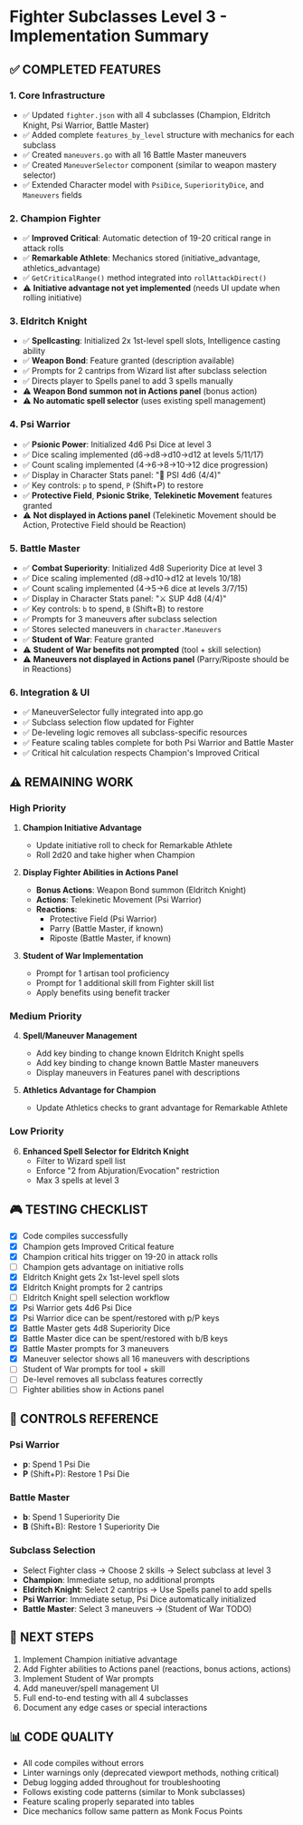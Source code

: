 # Fighter Subclasses Level 3 - Implementation Summary

## ✅ COMPLETED FEATURES

### 1. Core Infrastructure
- ✅ Updated `fighter.json` with all 4 subclasses (Champion, Eldritch Knight, Psi Warrior, Battle Master)
- ✅ Added complete `features_by_level` structure with mechanics for each subclass
- ✅ Created `maneuvers.go` with all 16 Battle Master maneuvers
- ✅ Created `ManeuverSelector` component (similar to weapon mastery selector)
- ✅ Extended Character model with `PsiDice`, `SuperiorityDice`, and `Maneuvers` fields

### 2. Champion Fighter
- ✅ **Improved Critical**: Automatic detection of 19-20 critical range in attack rolls
- ✅ **Remarkable Athlete**: Mechanics stored (initiative_advantage, athletics_advantage)
- ✅ `GetCriticalRange()` method integrated into `rollAttackDirect()`
- ⚠️ **Initiative advantage not yet implemented** (needs UI update when rolling initiative)

### 3. Eldritch Knight
- ✅ **Spellcasting**: Initialized 2x 1st-level spell slots, Intelligence casting ability
- ✅ **Weapon Bond**: Feature granted (description available)
- ✅ Prompts for 2 cantrips from Wizard list after subclass selection
- ✅ Directs player to Spells panel to add 3 spells manually
- ⚠️ **Weapon Bond summon not in Actions panel** (bonus action)
- ⚠️ **No automatic spell selector** (uses existing spell management)

### 4. Psi Warrior
- ✅ **Psionic Power**: Initialized 4d6 Psi Dice at level 3
- ✅ Dice scaling implemented (d6→d8→d10→d12 at levels 5/11/17)
- ✅ Count scaling implemented (4→6→8→10→12 dice progression)
- ✅ Display in Character Stats panel: "🧠 PSI 4d6 (4/4)"
- ✅ Key controls: `p` to spend, `P` (Shift+P) to restore
- ✅ **Protective Field**, **Psionic Strike**, **Telekinetic Movement** features granted
- ⚠️ **Not displayed in Actions panel** (Telekinetic Movement should be Action, Protective Field should be Reaction)

### 5. Battle Master
- ✅ **Combat Superiority**: Initialized 4d8 Superiority Dice at level 3
- ✅ Dice scaling implemented (d8→d10→d12 at levels 10/18)
- ✅ Count scaling implemented (4→5→6 dice at levels 3/7/15)
- ✅ Display in Character Stats panel: "⚔ SUP 4d8 (4/4)"
- ✅ Key controls: `b` to spend, `B` (Shift+B) to restore
- ✅ Prompts for 3 maneuvers after subclass selection
- ✅ Stores selected maneuvers in `character.Maneuvers`
- ✅ **Student of War**: Feature granted
- ⚠️ **Student of War benefits not prompted** (tool + skill selection)
- ⚠️ **Maneuvers not displayed in Actions panel** (Parry/Riposte should be in Reactions)

### 6. Integration & UI
- ✅ ManeuverSelector fully integrated into app.go
- ✅ Subclass selection flow updated for Fighter
- ✅ De-leveling logic removes all subclass-specific resources
- ✅ Feature scaling tables complete for both Psi Warrior and Battle Master
- ✅ Critical hit calculation respects Champion's Improved Critical

## ⚠️ REMAINING WORK

### High Priority
1. **Champion Initiative Advantage**
   - Update initiative roll to check for Remarkable Athlete
   - Roll 2d20 and take higher when Champion

2. **Display Fighter Abilities in Actions Panel**
   - **Bonus Actions**: Weapon Bond summon (Eldritch Knight)
   - **Actions**: Telekinetic Movement (Psi Warrior)
   - **Reactions**:
     - Protective Field (Psi Warrior)
     - Parry (Battle Master, if known)
     - Riposte (Battle Master, if known)

3. **Student of War Implementation**
   - Prompt for 1 artisan tool proficiency
   - Prompt for 1 additional skill from Fighter skill list
   - Apply benefits using benefit tracker

### Medium Priority
4. **Spell/Maneuver Management**
   - Add key binding to change known Eldritch Knight spells
   - Add key binding to change known Battle Master maneuvers
   - Display maneuvers in Features panel with descriptions

5. **Athletics Advantage for Champion**
   - Update Athletics checks to grant advantage for Remarkable Athlete

### Low Priority
6. **Enhanced Spell Selector for Eldritch Knight**
   - Filter to Wizard spell list
   - Enforce "2 from Abjuration/Evocation" restriction
   - Max 3 spells at level 3

## 🎮 TESTING CHECKLIST

- [x] Code compiles successfully
- [x] Champion gets Improved Critical feature
- [x] Champion critical hits trigger on 19-20 in attack rolls
- [ ] Champion gets advantage on initiative rolls
- [x] Eldritch Knight gets 2x 1st-level spell slots
- [x] Eldritch Knight prompts for 2 cantrips
- [ ] Eldritch Knight spell selection workflow
- [x] Psi Warrior gets 4d6 Psi Dice
- [x] Psi Warrior dice can be spent/restored with p/P keys
- [x] Battle Master gets 4d8 Superiority Dice
- [x] Battle Master dice can be spent/restored with b/B keys
- [x] Battle Master prompts for 3 maneuvers
- [x] Maneuver selector shows all 16 maneuvers with descriptions
- [ ] Student of War prompts for tool + skill
- [ ] De-level removes all subclass features correctly
- [ ] Fighter abilities show in Actions panel

## 📝 CONTROLS REFERENCE

### Psi Warrior
- **p**: Spend 1 Psi Die
- **P** (Shift+P): Restore 1 Psi Die

### Battle Master
- **b**: Spend 1 Superiority Die
- **B** (Shift+B): Restore 1 Superiority Die

### Subclass Selection
- Select Fighter class → Choose 2 skills → Select subclass at level 3
- **Champion**: Immediate setup, no additional prompts
- **Eldritch Knight**: Select 2 cantrips → Use Spells panel to add spells
- **Psi Warrior**: Immediate setup, Psi Dice automatically initialized
- **Battle Master**: Select 3 maneuvers → (Student of War TODO)

## 🔄 NEXT STEPS

1. Implement Champion initiative advantage
2. Add Fighter abilities to Actions panel (reactions, bonus actions, actions)
3. Implement Student of War prompts
4. Add maneuver/spell management UI
5. Full end-to-end testing with all 4 subclasses
6. Document any edge cases or special interactions

## 📊 CODE QUALITY

- All code compiles without errors
- Linter warnings only (deprecated viewport methods, nothing critical)
- Debug logging added throughout for troubleshooting
- Follows existing code patterns (similar to Monk subclasses)
- Feature scaling properly separated into tables
- Dice mechanics follow same pattern as Monk Focus Points

